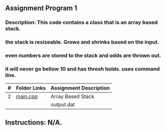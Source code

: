 ## Assignment Program 1

### Description: This code contains a class that is an array based stack.
### the stack is resizeable. Grows and shrinks based on the input.
### even numbers are stored to the stack and odds are thrown out.
### it will never go bellow 10 and has thresh holds. uses command line.

|   #   | Folder Links                                                                                             | Assignment Description |
| :---: | -------------------------------------------------------------------------------------------------------- | ---------------------- |
|   2   | [main.cpp](https://github.com/dmreyescoy03/3013-Algorithms-Reyes-coy/blob/main/Assignments/P01/main.cpp) | Array Based Stack      |
|       |                                                                                                          | output.dat             | output for code |

## Instructions: N/A.
